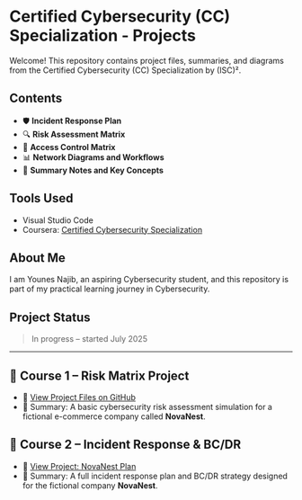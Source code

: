 # Certified Cybersecurity (CC) Specialization - Projects

Welcome! This repository contains project files, summaries, and diagrams from the Certified Cybersecurity (CC) Specialization by (ISC)².

## Contents

- 🛡️ **Incident Response Plan**  
- 🔍 **Risk Assessment Matrix**  
- 🔐 **Access Control Matrix**  
- 📊 **Network Diagrams and Workflows**  
- 📝 **Summary Notes and Key Concepts**

## Tools Used

- Visual Studio Code
- Coursera: [Certified Cybersecurity Specialization](https://www.coursera.org/specializations/certified-cybersecurity)

## About Me

I am Younes Najib, an aspiring Cybersecurity student, and this repository is part of my practical learning journey in Cybersecurity.

## Project Status

> In progress – started July 2025
---

## 📁 Course 1 – Risk Matrix Project

- 📄 [View Project Files on GitHub](./Course1/Risk_Assessament_Matrix.md)
- 🧠 Summary: A basic cybersecurity risk assessment simulation for a fictional e-commerce company called **NovaNest**.

## 📁 Course 2 – Incident Response & BC/DR

- 📄 [View Project: NovaNest Plan](./Course2/Incident%20Response%20Plan.md)  
- 🧠 Summary: A full incident response plan and BC/DR strategy designed for the fictional company **NovaNest**.


